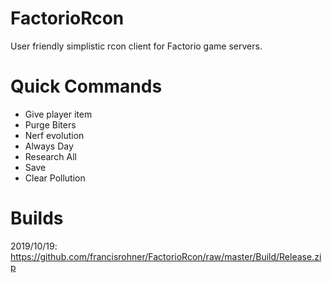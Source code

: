 FactorioRcon
==========================
User friendly simplistic rcon client for Factorio game servers.

Quick Commands
==========================
- Give player item
- Purge Biters
- Nerf evolution
- Always Day
- Research All
- Save
- Clear Pollution

Builds
==========================
2019/10/19:
https://github.com/francisrohner/FactorioRcon/raw/master/Build/Release.zip
